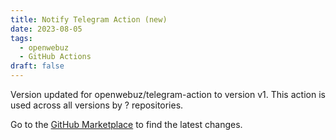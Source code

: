 ```yaml
---
title: Notify Telegram Action (new)
date: 2023-08-05
tags:
  - openwebuz
  - GitHub Actions
draft: false
---
```



Version updated for openwebuz/telegram-action to version v1.
This action is used across all versions by ? repositories.

Go to the [GitHub Marketplace](https://github.com/marketplace/actions/notify-telegram-action-new) to find the latest changes.
